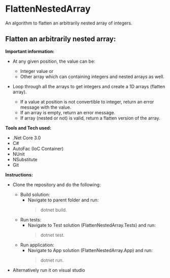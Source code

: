 # FlattenNestedArray

An algorithm to flatten an arbitrarily nested array of integers.

## Flatten an arbitrarily nested array:

**Important information:**

- At any given position, the value can be:

  - Integer value or
  - Other array which can containing integers and nested arrays as well.

- Loop through all the arrays to get integers and create a 1D arrays (flatten array).
  - If a value at position is not convertible to integer, return an error message with the value.
  - If an array is empty, return an error message.
  - If array (nested or not) is valid, return a flatten version of the array.

**Tools and Tech used:**

- .Net Core 3.0
- C#
- AutoFac (IoC Container)
- NUnit
- NSubstitute
- Git

**Instructions:**

- Clone the repository and do the following:

  - Build solution:
    - Navigate to parent folder and run:
      > dotnet build.
  - Run tests:
    - Navigate to Test solution (FlattenNestedArray.Tests) and run:
      > dotnet test.
  - Run application:
    - Navigate to App solution (FlattenNestedArray.App) and run:
      > dotnet run.

- Alternatively run it on visual studio
